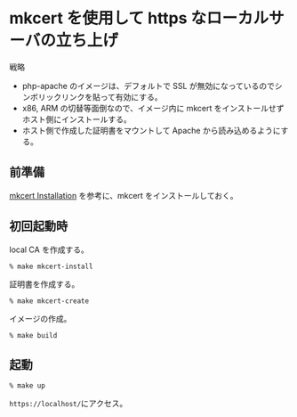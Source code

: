 # mkcert を使用して https なローカルサーバの立ち上げ 

戦略

- php-apache のイメージは、デフォルトで SSL が無効になっているのでシンボリックリンクを貼って有効にする。
- x86, ARM の切替等面倒なので、イメージ内に mkcert をインストールせずホスト側にインストールする。
- ホスト側で作成した証明書をマウントして Apache から読み込めるようにする。

## 前準備

[mkcert Installation](https://github.com/FiloSottile/mkcert#installation) を参考に、mkcert をインストールしておく。

## 初回起動時


local CA を作成する。
```
% make mkcert-install
```

証明書を作成する。

```
% make mkcert-create
```

イメージの作成。

```
% make build
```

## 起動

```
% make up
```

`https://localhost/`にアクセス。

